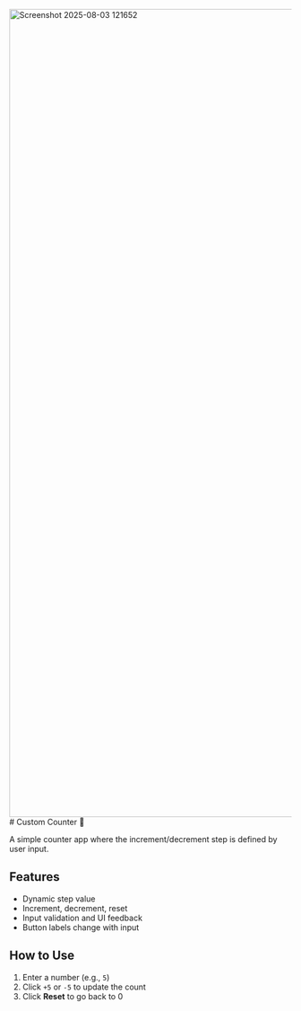 <img width="2160" height="1440" alt="Screenshot 2025-08-03 121652" src="https://github.com/user-attachments/assets/d8207922-1803-40af-a0fe-a3b6a9040fa4" /># Custom Counter 🔢

A simple counter app where the increment/decrement step is defined by user input.

## Features
- Dynamic step value
- Increment, decrement, reset
- Input validation and UI feedback
- Button labels change with input

## How to Use
1. Enter a number (e.g., `5`)
2. Click `+5` or `-5` to update the count
3. Click **Reset** to go back to 0
